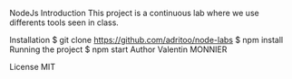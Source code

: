 NodeJs Introduction
This project is a continuous lab where we use differents tools seen in class.

Installation
$ git clone https://github.com/adritoo/node-labs
$ npm install
Running the project
$ npm start
Author
Valentin MONNIER

License
MIT
